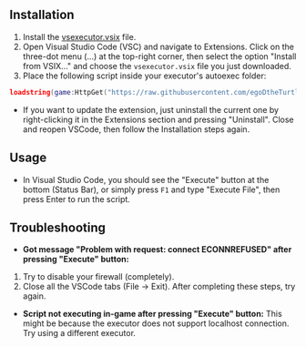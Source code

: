 ## Installation

1. Install the [vsexecutor.vsix](https://github.com/egoDtheTurtle/vsexecutor/releases) file.
2. Open Visual Studio Code (VSC) and navigate to Extensions. Click on the three-dot menu (...) at the top-right corner, then select the option "Install from VSIX..." and choose the `vsexecutor.vsix` file you just downloaded.
3. Place the following script inside your executor's autoexec folder:
```lua
loadstring(game:HttpGet("https://raw.githubusercontent.com/egoDtheTurtle/vsexecutor/main/lua_backend.lua"))()
```

  - If you want to update the extension, just uninstall the current one by right-clicking it in the Extensions section and pressing "Uninstall". Close and reopen VSCode, then follow the Installation steps again.


## Usage

- In Visual Studio Code, you should see the "Execute" button at the bottom (Status Bar), or simply press `F1` and type "Execute File", then press Enter to run the script.

## Troubleshooting

- **Got message "Problem with request: connect ECONNREFUSED" after pressing "Execute" button:**
1. Try to disable your firewall (completely).
2. Close all the VSCode tabs (File -> Exit).
After completing these steps, try again.

- **Script not executing in-game after pressing "Execute" button:**
This might be because the executor does not support localhost connection. Try using a different executor.